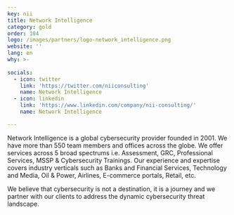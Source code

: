 ```yaml
---
key: nii
title: Network Intelligence
category: gold
order: 104
logo: /images/partners/logo-network_intelligence.png
website: ''
lang: en
why: >-
 
socials:
  - icon: twitter
    link: 'https://twitter.com/niiconsulting'
    name: Network Intelligence
  - icon: linkedin
    link: 'https://www.linkedin.com/company/nii-consulting/'
    name: Network Intelligence

---
```

Network Intelligence is a global cybersecurity provider founded in 2001. We have more than 550 team members and offices across the globe. We offer services across 5 broad spectrums i.e. Assessment, GRC, Professional Services, MSSP & Cybersecurity Trainings. Our experience and expertise covers industry verticals such as Banks and Financial Services, Technology and Media, Oil & Power, Airlines, E-commerce portals, Retail, etc.

We believe that cybersecurity is not a destination, it is a journey and we partner with our clients to address the dynamic cybersecurity threat landscape.
